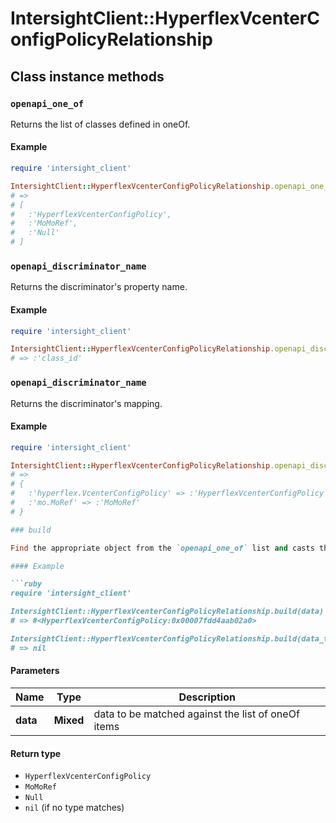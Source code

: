# IntersightClient::HyperflexVcenterConfigPolicyRelationship

## Class instance methods

### `openapi_one_of`

Returns the list of classes defined in oneOf.

#### Example

```ruby
require 'intersight_client'

IntersightClient::HyperflexVcenterConfigPolicyRelationship.openapi_one_of
# =>
# [
#   :'HyperflexVcenterConfigPolicy',
#   :'MoMoRef',
#   :'Null'
# ]
```

### `openapi_discriminator_name`

Returns the discriminator's property name.

#### Example

```ruby
require 'intersight_client'

IntersightClient::HyperflexVcenterConfigPolicyRelationship.openapi_discriminator_name
# => :'class_id'
```

### `openapi_discriminator_name`

Returns the discriminator's mapping.

#### Example

```ruby
require 'intersight_client'

IntersightClient::HyperflexVcenterConfigPolicyRelationship.openapi_discriminator_mapping
# =>
# {
#   :'hyperflex.VcenterConfigPolicy' => :'HyperflexVcenterConfigPolicy',
#   :'mo.MoRef' => :'MoMoRef'
# }

### build

Find the appropriate object from the `openapi_one_of` list and casts the data into it.

#### Example

```ruby
require 'intersight_client'

IntersightClient::HyperflexVcenterConfigPolicyRelationship.build(data)
# => #<HyperflexVcenterConfigPolicy:0x00007fdd4aab02a0>

IntersightClient::HyperflexVcenterConfigPolicyRelationship.build(data_that_doesnt_match)
# => nil
```

#### Parameters

| Name | Type | Description |
| ---- | ---- | ----------- |
| **data** | **Mixed** | data to be matched against the list of oneOf items |

#### Return type

- `HyperflexVcenterConfigPolicy`
- `MoMoRef`
- `Null`
- `nil` (if no type matches)

